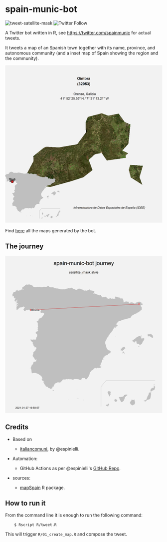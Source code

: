 # spain-munic-bot

![tweet-satellite-mask](https://github.com/dieghernan/spain-munic-bot/workflows/tweet-satellite-mask/badge.svg)
![Twitter Follow](https://img.shields.io/twitter/follow/spainmunic?style=social)

A Twitter bot written in R, see https://twitter.com/spainmunic for actual tweets.

It tweets a map of an Spanish town together with its name, province, and autonomous community
(and a inset map of Spain showing the region and the community).

![last-map](data/munic-raster.png)

Find [here](./data/archive) all the maps generated by the bot.

## The journey

![journey](data/journey-satellite-mask.png)

## Credits
* Based on
  - [italiancomuni](https://twitter.com/italiancomuni), by @espinielli.

* Automation:
  - GitHub Actions as per @espinielli's [GitHub Repo](https://github.com/espinielli/italian-comuni-bot).

* sources:
  - [mapSpain](https://ropenspain.github.io/mapSpain/) R package.

## How to run it

From the command line it is enough to run the following command:
```
    $ Rscript R/tweet.R
```
This will trigger `R/01_create_map.R` and compose the tweet.

